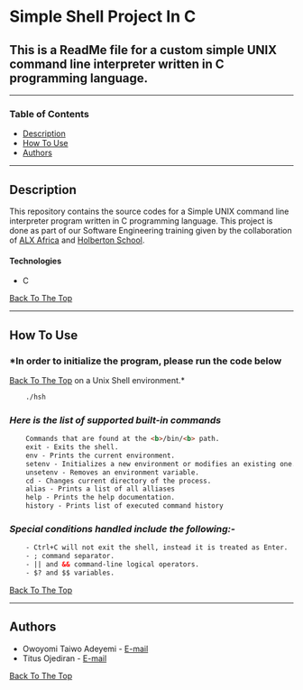 # Simple Shell Project In C

 ## This is a ReadMe file for a custom simple UNIX command line interpreter written in C programming language.

---

### Table of Contents

- [Description](#description)
- [How To Use](#how-to-use)
- [Authors](#authors)

---

## Description

This repository contains the source codes for a Simple UNIX command line interpreter program written in C programming language. This project is done as part of our Software Engineering training given by the collaboration of [ALX Africa](https://www.alxafrica.com/) and [Holberton School](https://www.holbertonschool.com/).

#### Technologies

- C

[Back To The Top](#simple-shell-project-in-c)

---

## **How To Use**


### *In order to initialize the program, please run the code below
[Back To The Top](#simple-shell-project-in-c) on a Unix Shell environment.*
```html
    ./hsh
```
### *Here is the list of supported built-in commands*
```html
    Commands that are found at the <b>/bin/<b> path.
    exit - Exits the shell.
    env - Prints the current environment.
    setenv - Initializes a new environment or modifies an existing one.
    unsetenv - Removes an environment variable.
    cd - Changes current directory of the process.
    alias - Prints a list of all alliases
    help - Prints the help documentation.
    history - Prints list of executed command history
```
### *Special conditions handled include the following:-*
```html
    - Ctrl+C will not exit the shell, instead it is treated as Enter.
    - ; command separator.
    - || and && command-line logical operators.
    - $? and $$ variables.
```
[Back To The Top](#simple-shell-project-in-c)

---


## Authors

- Owoyomi Taiwo Adeyemi - [E-mail](Owoyomitaiwoadeyemi@gmail.com)
- Titus Ojediran - [E-mail](????@gmail.com)

[Back To The Top](#simple-shell-project-in-c)

